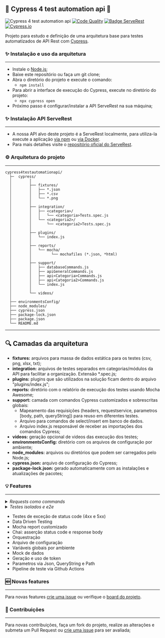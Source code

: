 ## 🚀 Cypress 4 test automation api 🚀

![Cypress 4 test automation api](https://github.com/saymowan/cypress-api-core/workflows/API%20Rest%20tests/badge.svg)
[![Code Quality](https://www.code-inspector.com/project/20271/score/svg)](https://frontend.code-inspector.com/project/20271/dashboard)
[![Badge ServeRest](https://img.shields.io/badge/API-ServeRest-green)](https://github.com/PauloGoncalvesBH/ServeRest/)
[![Cypress.io](https://img.shields.io/badge/tested%20with-Cypress-04C38E.svg)](https://www.cypress.io/)

Projeto para estudo e definição de uma arquitetura base para testes automatizados de API Rest com [Cypress](https://www.cypress.io/).

### ✨ Instalação e uso da arquitetura
-----------------------
- Instale o [Node.js](https://nodejs.org/en/download/);
- Baixe este repositório ou faça um git clone;
- Abra o diretório do projeto e execute o comando:
    - `npm install`
- Para abrir a interface de execução do Cypress, execute no diretório do projeto:
    - `npx cypress open`
- Próximo passo é configurar/instalar a API ServeRest na sua máquina;


### ✨  Instalação API ServeRest
-----------------------
- A nossa API alvo deste projeto é a ServeRest localmente, para utiliza-la execute a aplicação [via npm](https://www.npmjs.com/package/serverest) ou [via Docker](https://hub.docker.com/r/paulogoncalvesbh/serverest/). 
- Para mais detalhes visite o [repositório oficial do ServeRest](https://github.com/ServeRest/ServeRest).

### ⚙️ Arquitetura do projeto
-----------------------


```
cypress4testautomationapi/
  ├─  cypress/
  │        │
  │        ├── fixtures/
  │        │   ├── *.json
  │        │   ├── *.csv       
  │        │   └── *.png
  │        │
  │        ├── integration/
  │        │   ├── <categoria>/
  │        │   │   └── <categoria>Tests.spec.js
  │        │   └── <categoria2>/
  │        │       └── <categoria2>Tests.spec.js
  │        │
  │        ├── plugins/
  │        │   └── index.js
  │        │
  │        ├── reports/
  │        │   └── mocha/
  │        │         └── mochafiles (*.json, *html)
  │        │
  │        ├── support/
  │        │   ├── databaseCommands.js
  │        │   ├── apiGeneralCommands.js
  │        │   ├── api<Categoria>Commands.js
  │        │   ├── api<Categoria2>Commands.js
  │        │   └── index.js
  │        │  
  │        └── videos/
  │ 
  ├── environmentsConfig/
  ├── node_modules/
  ├── cypress.json
  ├── package-lock.json
  ├── package.json
  └── README.md
```
---------------------------------------
## 🔍 Camadas da arquitetura

 - **fixtures:** arquivos para massa de dados estática para os testes (csv, png, xlsx, txt);
 - **integration:** arquivos de testes separados em categorias/módulos da API para facilitar a organização. Extensão *.spec.js;
 - **plugins:** plugins que são utilizados na solução ficam dentro do arquivo "plugins/index.js";
 -  **reports:** diretório com o relatório de execução dos testes usando Mocha Awesome;
 - **support:** camada com comandos Cypress customizados e sobrescritas globais:
    - Mapeamento das requisições (headers, requestservice, parametros [body, path, queryString]) para reuso em diferentes testes.
    - Arquivo para comandos de select/insert em banco de dados.
    - Arquivo index.js responsável de receber as importações dos comandos Cypress;
 - **videos:** geração opcional de videos das execução dos testes;
 - **environmentsConfig:** diretório com os arquivos de configuração por ambiente;
 - **node_modules:** arquivos ou diretórios que podem ser carregados pelo Node.js;
 - **cypress.json:** arquivo de configuração do Cypress;
 - **package-lock.json:** gerado automaticamente com as instalações e atualizações de pacotes;


### 💡 Features
-----------------------
<details><summary><i>Requests como commands</i></summary>
Cada endpoint é mapeado com a sua estrutura (headers, parâmetros, método, endpoint, cookies) no Cypress commands para focarmos em reuso. Os arquivos de mapeamento de requisições podem ser feitos por módulo/categoria.
Exemplo:
![Exemplo requisição](https://i.imgur.com/ctY5Zkv.png)
No exemplo vemos o mapeamento do endpoint Produtos para ser usado por todos os testes de API que desejam utiliza-lo.
Para criar um teste com esta requisição basta utilizar o command referente e passar o(s) parametro(s):
![Exemplo teste requisição](https://i.imgur.com/kArCar8.png)
</details>

<details><summary><i>Testes isolados e e2e</i></summary>
Testes de requisição de maneira isolada para validar parâmetros válidos, inválidos, status code estão presentes nesta arquitetura:
<script src="https://gist.github.com/saymowan/660e58887fe3b07918535b40d44dca09.js"></script>

Testes de múltiplas requisições (e2e) podem ser feitos com esta arquitetura, veja exemplo de um teste para Deletar um Produto (produto é criado durante o teste):
<script src="https://gist.github.com/saymowan/cc134f67626bad669337c4f2498b9ab0.js"></script>
</details>


- Testes de exceção de status code (4xx e 5xx)
- Data Driven Testing
- Mocha report customizado
- Chai: asserção status code e response body
- Orquestração
- Arquivo de configuração
- Variáveis globais por ambiente
- Mock de dados
- Geração e uso de token
- Parametros via Json, QueryString e Path
- Pipeline de teste via Github Actions

### 🆕 Novas features 
---------------------------
Para novas features [crie uma issue](https://github.com/saymowan/cypress-api-core/issues/new) ou verifique o [board do projeto](https://github.com/saymowan/cypress-api-core/projects/1).

### 🌟 Contribuições
--------------------------
Para novas contribuições, faça um fork do projeto, realize as alterações e submeta um Pull Request ou [crie uma issue](https://github.com/saymowan/cypress-api-core/issues/new) para ser avaliada;
